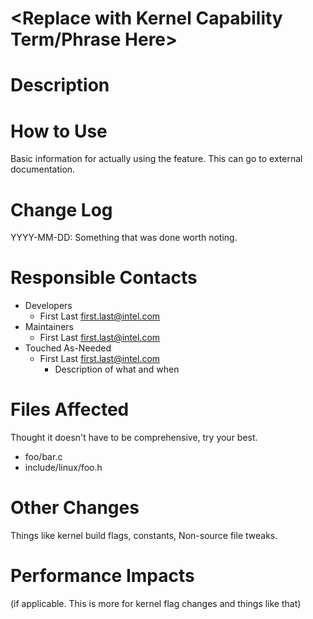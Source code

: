 # <Replace with Kernel Capability Term/Phrase Here>

# Description

# How to Use
Basic information for actually using the feature. This can go to external
documentation.

# Change Log
YYYY-MM-DD: Something that was done worth noting.

# Responsible Contacts
* Developers
   * First Last <first.last@intel.com>
* Maintainers
   * First Last <first.last@intel.com>
* Touched As-Needed
   * First Last <first.last@intel.com>
     * Description of what and when

# Files Affected
Thought it doesn't have to be comprehensive, try your best.

* foo/bar.c
* include/linux/foo.h

# Other Changes
Things like kernel build flags, constants, Non-source file tweaks.

# Performance Impacts
(if applicable. This is more for kernel flag changes and things like that)
